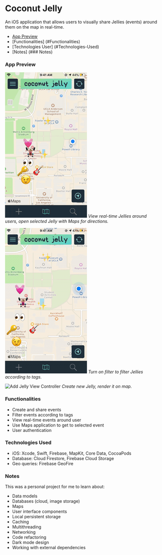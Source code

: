 # Coconut Jelly
An iOS application that allows users to visually share Jellies (events) around them on the map in real-time. 

* [App Preview](#App-Preview)
* [Functionalities] (#Functionalities)
* [Technologies User] (#Technologies-Used)
* [Notes] (### Notes)

### App Preview

![Map View Controller](https://github.com/ardentlycurious101/Coconut-Jelly/blob/master/GIF/MapViewController.gif)
_View real-time Jellies around users, open selected Jelly with Maps for directions._

![Filter View Controller](https://github.com/ardentlycurious101/Coconut-Jelly/blob/master/GIF/FilterViewController.gif)
_Turn on filter to filter Jellies according to tags._

![Add Jelly View Controller](https://github.com/ardentlycurious101/Coconut-Jelly/blob/master/GIF/AddJelliesViewController.gif)
_Create new Jelly, render it on map._

### Functionalities
* Create and share events
* Filter events according to tags
* View real-time events around user
* Use Maps application to get to selected event
* User authentication
### Technologies Used
* iOS: Xcode, Swift, Firebase, MapKit, Core Data, CocoaPods
* Database: Cloud Firestore,&nbsp;Firebase Cloud Storage
* Geo queries: Firebase GeoFire
### Notes
This was a personal project for me to learn about:
* Data models
* Databases (cloud, image storage)
* Maps
* User interface components
* Local persistent storage
* Caching
* Multithreading
* Networking
* Code refactoring
* Dark mode design
* Working with external dependencies
